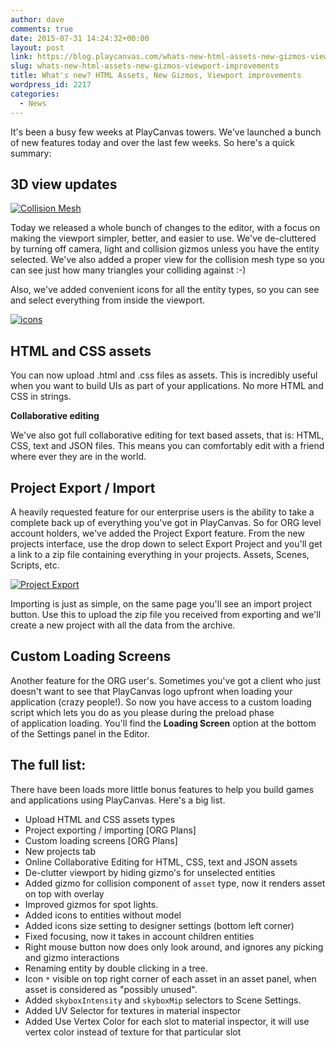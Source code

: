 ```yaml
---
author: dave
comments: true
date: 2015-07-31 14:24:32+00:00
layout: post
link: https://blog.playcanvas.com/whats-new-html-assets-new-gizmos-viewport-improvements/
slug: whats-new-html-assets-new-gizmos-viewport-improvements
title: What's new? HTML Assets, New Gizmos, Viewport improvements
wordpress_id: 2217
categories:
  - News
---
```


It's been a busy few weeks at PlayCanvas towers. We've launched a bunch of new features today and over the last few weeks. So here's a quick summary:

## 3D view updates

[![Collision Mesh](https://blog.playcanvas.com/wp-content/uploads/2015/07/doom-collision.jpg)](http://blog.playcanvas.com/wp-content/uploads/2015/07/doom-collision.jpg)

Today we released a whole bunch of changes to the editor, with a focus on making the viewport simpler, better, and easier to use. We've de-cluttered by turning off camera, light and collision gizmos unless you have the entity selected. We've also added a proper view for the collision mesh type so you can see just how many triangles your colliding against :-)

Also, we've added convenient icons for all the entity types, so you can see and select everything from inside the viewport.

[![icons](https://blog.playcanvas.com/wp-content/uploads/2015/07/icons.jpg)](http://blog.playcanvas.com/wp-content/uploads/2015/07/icons.jpg)

## HTML and CSS assets

You can now upload .html and .css files as assets. This is incredibly useful when you want to build UIs as part of your applications. No more HTML and CSS in strings.

**Collaborative editing**

We've also got full collaborative editing for text based assets, that is: HTML, CSS, text and JSON files. This means you can comfortably edit with a friend where ever they are in the world.

## Project Export / Import

A heavily requested feature for our enterprise users is the ability to take a complete back up of everything you've got in PlayCanvas. So for ORG level account holders, we've added the Project Export feature. From the new projects interface, use the drop down to select Export Project and you'll get a link to a zip file containing everything in your projects. Assets, Scenes, Scripts, etc.

[![Project Export](https://blog.playcanvas.com/wp-content/uploads/2015/07/project-export.png)](http://blog.playcanvas.com/wp-content/uploads/2015/07/project-export.png)

Importing is just as simple, on the same page you'll see an import project button. Use this to upload the zip file you received from exporting and we'll create a new project with all the data from the archive.

## Custom Loading Screens

Another feature for the ORG user's. Sometimes you've got a client who just doesn't want to see that PlayCanvas logo upfront when loading your application (crazy people!). So now you have access to a custom loading script which lets you do as you please during the preload phase of application loading. You'll find the **Loading Screen** option at the bottom of the Settings panel in the Editor.

## The full list:

There have been loads more little bonus features to help you build games and applications using PlayCanvas. Here's a big list.

- Upload HTML and CSS assets types
- Project exporting / importing [ORG Plans]
- Custom loading screens [ORG Plans]
- New projects tab
- Online Collaborative Editing for HTML, CSS, text and JSON assets
- De-clutter viewport by hiding gizmo's for unselected entities
- Added gizmo for collision component of `asset` type, now it renders asset on top with overlay
- Improved gizmos for spot lights.
- Added icons to entities without model
- Added icons size setting to designer settings (bottom left corner)
- Fixed focusing, now it takes in account children entities
- Right mouse button now does only look around, and ignores any picking and gizmo interactions
- Renaming entity by double clicking in a tree.
- Icon `*` visible on top right corner of each asset in an asset panel, when asset is considered as "possibly unused".
- Added `skyboxIntensity` and `skyboxMip` selectors to Scene Settings.
- Added UV Selector for textures in material inspector
- Added Use Vertex Color for each slot to material inspector, it will use vertex color instead of texture for that particular slot
